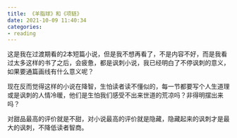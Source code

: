 ```yaml
---
title: 《羊脂球》和《项链》
date: 2021-10-09 11:40:34
categories: 
- reading
---
```


这是我在过渡期看的2本短篇小说，但是我不想再看了，不是内容不好，而是我看过太多这样的书了之后，会疲惫，都是讽刺小说，我已经明白了不停讽刺的意义，如果要通篇画线有什么意义呢？

现在反而觉得这样的小说在降智，生怕读者读不懂似的，每一节都要写个人生道理或是讽刺的人情冷暖，他们是生怕我们感受不出来世道的荒凉吗？非得明摆出来吗？

对甜品最高的评价就是不甜，对小说最高的评价就是隐藏，隐藏起来的讽刺才是最大的讽刺，不降低读者智商。